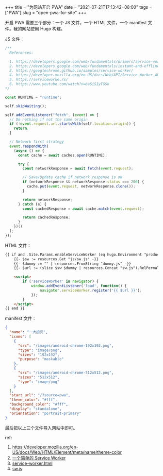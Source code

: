 +++
title = "为网站开启 PWA"
date = "2021-07-21T17:13:42+08:00"
tags = ["PWA"]
slug = "open-pwa-for-site"
+++

开启 PWA 需要三个部分：一个 JS 文件，一个 HTML 文件，一个 manifest 文件。我的网站使用 Hugo 构建。

JS 文件：

```js
/**
  References:

  1. https://developers.google.com/web/fundamentals/primers/service-workers
  2. https://developers.google.com/web/fundamentals/instant-and-offline/offline-cookbook
  3. https://googlechrome.github.io/samples/service-worker/
  4. https://developer.mozilla.org/en-US/docs/Web/API/Service_Worker_API/Using_Service_Workers
  5. https://serviceworke.rs/
  6. https://www.youtube.com/watch?v=baSiSIyTGSk
*/

const RUNTIME = "runtime";

self.skipWaiting();

self.addEventListener("fetch", (event) => {
  // Do nothing if not the same origin
  if (!event.request.url.startsWith(self.location.origin)) {
    return;
  }

  // Network first strategy
  event.respondWith(
    (async () => {
      const cache = await caches.open(RUNTIME);

      try {
        const networkResponse = await fetch(event.request);

        // Save/Update cache if network response is ok
        if (networkResponse && networkResponse.status === 200) {
          cache.put(event.request, networkResponse.clone());
        }

        return networkResponse;
      } catch (e) {
        const cachedResponse = await cache.match(event.request);

        return cachedResponse;
      }
    })()
  );
});
```

HTML 文件：

```html
{{ if and .Site.Params.enableServiceWorker (eq hugo.Environment "production") }}
    {{- $sw := resources.Get "js/sw.js" -}}
    {{- $dummy := "" | resources.FromString "dummy.js" -}}
    {{- $url := (slice $sw $dummy | resources.Concat "sw.js").RelPermalink -}}

    <script>
        if ('serviceWorker' in navigator) {
            window.addEventListener('load', function() {
                navigator.serviceWorker.register('{{ $url }}');
            });
        }
    </script>
{{ end }}
```

manifest 文件：

```json
{
  "name": "一大加贝",
  "icons": [
    {
      "src": "/images/android-chrome-192x192.png",
      "type": "image/png",
      "sizes": "192x192",
      "purpose": "maskable"
    },
    {
      "src": "/images/android-chrome-512x512.png",
      "sizes": "512x512",
      "type": "image/png"
    }
  ],
  "start_url": "/?source=pwa",
  "theme_color": "#fff",
  "background_color": "#fff",
  "display": "standalone",
  "orientation": "portrait-primary"
}
```

最后把以上三个文件导入网站中即可。

ref:

1. <https://developer.mozilla.org/en-US/docs/Web/HTML/Element/meta/name/theme-color>
2. [一个简单的 Service Worker](https://io-oi.me/tech/a-simple-service-worker/)
3. [service-worker.html](https://github.com/reuixiy/hugo-theme-meme/blob/159652eafb/layouts/partials/components/service-worker.html)
4. [sw.js](https://github.com/reuixiy/hugo-theme-meme/blob/159652eafb/assets/js/sw.js)
